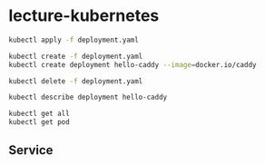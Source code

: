 # lecture-kubernetes

```bash
kubectl apply -f deployment.yaml

kubectl create -f deployment.yaml
kubectl create deployment hello-caddy --image=docker.io/caddy

kubectl delete -f deployment.yaml

kubectl describe deployment hello-caddy

kubectl get all
kubectl get pod
```

## Service
